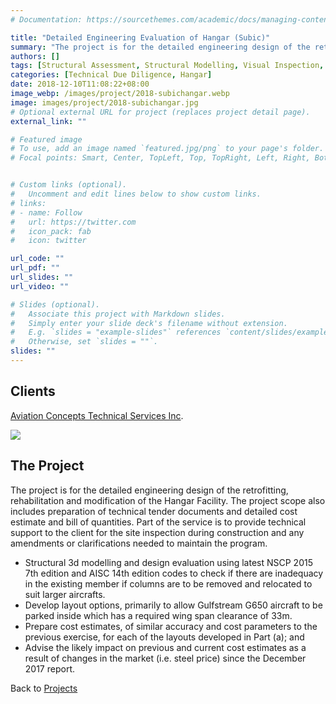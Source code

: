 ```yaml
---
# Documentation: https://sourcethemes.com/academic/docs/managing-content/

title: "Detailed Engineering Evaluation of Hangar (Subic)"
summary: "The project is for the detailed engineering design of the retrofitting, rehabilitation and modification of the Hangar Facility. The project scope also includes preparation of technical tender documents and detailed cost estimate and bill of quantities. Part of the service is to provide technical support to the client for the site inspection during construction and any amendments or clarifications needed to maintain the program."
authors: []
tags: [Structural Assessment, Structural Modelling, Visual Inspection, Non-destructive Test, Preventive Interventions, CAPEX, Cost Analysis]
categories: [Technical Due Diligence, Hangar]
date: 2018-12-10T11:08:22+08:00
image_webp: /images/project/2018-subichangar.webp
image: images/project/2018-subichangar.jpg
# Optional external URL for project (replaces project detail page).
external_link: ""

# Featured image
# To use, add an image named `featured.jpg/png` to your page's folder.
# Focal points: Smart, Center, TopLeft, Top, TopRight, Left, Right, BottomLeft, Bottom, BottomRight.


# Custom links (optional).
#   Uncomment and edit lines below to show custom links.
# links:
# - name: Follow
#   url: https://twitter.com
#   icon_pack: fab
#   icon: twitter

url_code: ""
url_pdf: ""
url_slides: ""
url_video: ""

# Slides (optional).
#   Associate this project with Markdown slides.
#   Simply enter your slide deck's filename without extension.
#   E.g. `slides = "example-slides"` references `content/slides/example-slides.md`.
#   Otherwise, set `slides = ""`.
slides: ""
---
```

## Clients
[Aviation Concepts Technical Services Inc](https://www.actsi.aero/).

![](/img/client-logo/actsi.png)


## The Project
The project is for the detailed engineering design of the retrofitting, rehabilitation and modification of the Hangar Facility. The project scope also includes preparation of technical tender documents and detailed cost estimate and bill of quantities. Part of the service is to provide technical support to the client for the site inspection during construction and any amendments or clarifications needed to maintain the program.

* Structural 3d modelling and design evaluation using latest NSCP 2015 7th edition and AISC 14th edition codes to check if there are inadequacy in the existing member if columns are to be removed and relocated to suit larger aircrafts.
* Develop layout options, primarily to allow Gulfstream G650 aircraft to be parked inside which has a required wing span clearance of 33m.
* Prepare cost estimates, of similar accuracy and cost parameters to the previous exercise, for each of the layouts developed in Part (a); and
* Advise the likely impact on previous and current cost estimates as a result of changes in the market (i.e. steel price) since the December 2017 report.


Back to [Projects](/project)
